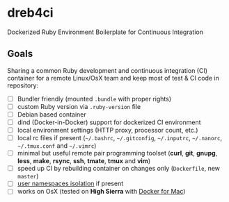 # dreb4ci

Dockerized Ruby Environment Boilerplate for Continuous Integration

## Goals

Sharing a common Ruby development and continuous integration (CI) container
for a remote Linux/OsX team and keep most of test & CI code in repository:

* [ ] Bundler friendly (mounted `.bundle` with proper rights)
* [ ] custom Ruby version via `.ruby-version` file
* [ ] Debian based container
* [ ] dind (Docker-in-Docker) support for dockerized CI environment
* [ ] local environment settings (HTTP proxy, processor count, etc.)
* [ ] local rc files if present (`~/.bashrc`, `~/.gitconfig`, `~/.inputrc`, `~/.nanorc`, `~/.tmux.conf` and `~/.vimrc`)
* [ ] minimal but useful remote pair programming toolset (**curl**, **git**, **gnupg**, **less**, **make**, **rsync**, **ssh**, **tmate**, **tmux** and **vim**)
* [ ] speed up CI by rebuilding container on changes only (`Dockerfile`, new `master`)
* [ ] [user namespaces isolation](https://docs.docker.com/engine/security/userns-remap) if present
* [ ] works on OsX (tested on **High Sierra** with [Docker for Mac](https://github.com/docker/for-mac))
